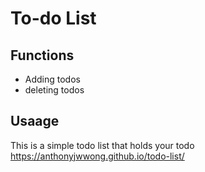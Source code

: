 # To-do List

## Functions
* Adding todos
* deleting todos

## Usaage
This is a simple todo list that holds your todo 
<br>
https://anthonyjwwong.github.io/todo-list/
